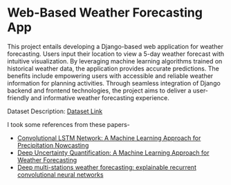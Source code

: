 # Web-Based Weather Forecasting App

This project entails developing a Django-based web application for weather forecasting. Users input their location to view a 5-day weather forecast with intuitive visualization. By leveraging machine learning algorithms trained on historical weather data, the application provides accurate predictions. The benefits include empowering users with accessible and reliable weather information for planning activities. Through seamless integration of Django backend and frontend technologies, the project aims to deliver a user-friendly and informative weather forecasting experience.

Dataset Description: [Dataset Link](https://corgis-edu.github.io/corgis/csv/weather/)

I took some references from these papers-
- [Convolutional LSTM Network: A Machine Learning Approach for Precipitation Nowcasting](https://arxiv.org/pdf/1506.04214v2.pdf)
- [Deep Uncertainty Quantification: A Machine Learning Approach for Weather Forecasting](https://arxiv.org/pdf/1812.09467v3.pdf)
- [Deep multi-stations weather forecasting: explainable recurrent convolutional neural networks](https://arxiv.org/pdf/2009.11239v6.pdf)
